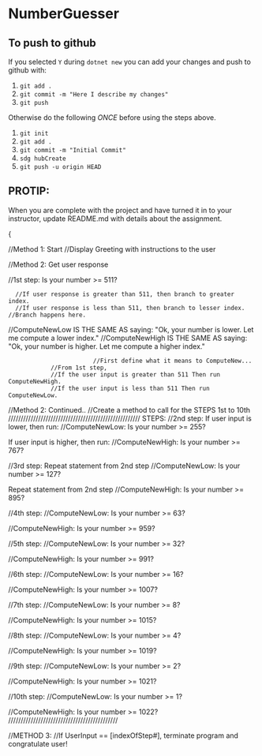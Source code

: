 # NumberGuesser

## To push to github

If you selected `Y` during `dotnet new` you can add your changes and push to github with:

1. `git add .`
1. `git commit -m "Here I describe my changes"`
1. `git push`

Otherwise do the following _ONCE_ before using the steps above.

1. `git init`
1. `git add .`
1. `git commit -m "Initial Commit"`
1. `sdg hubCreate`
1. `git push -u origin HEAD`

## PROTIP:

When you are complete with the project and have turned it in to your instructor, update README.md with details about the assignment.

{

//Method 1: Start
//Display Greeting with instructions to the user

//Method 2: Get user response

//1st step: Is your number >= 511?

      //If user response is greater than 511, then branch to greater index.
      //If user response is less than 511, then branch to lesser index.
    //Branch happens here.

//ComputeNewLow IS THE SAME AS saying: "Ok, your number is lower. Let me compute a lower index."
//ComputeNewHigh IS THE SAME AS saying: "Ok, your number is higher. Let me compute a higher index."

                            //First define what it means to ComputeNew...
                //From 1st step,
                //If the user input is greater than 511 Then run ComputeNewHigh.
                //If the user input is less than 511 Then run ComputeNewLow.

//Method 2: Continued..
//Create a method to call for the STEPS 1st to 10th
/////////////////////////////////////////////////////
STEPS:
//2nd step:
If user input is lower, then run:
//ComputeNewLow: Is your number >= 255?

If user input is higher, then run:
//ComputeNewHigh: Is your number >= 767?

//3rd step:
Repeat statement from 2nd step
//ComputeNewLow: Is your number >= 127?

Repeat statement from 2nd step
//ComputeNewHigh: Is your number >= 895?

//4th step:
//ComputeNewLow: Is your number >= 63?

//ComputeNewHigh: Is your number >= 959?

//5th step:
//ComputeNewLow: Is your number >= 32?

//ComputeNewHigh: Is your number >= 991?

//6th step:
//ComputeNewLow: Is your number >= 16?

//ComputeNewHigh: Is your number >= 1007?

//7th step:
//ComputeNewLow: Is your number >= 8?

//ComputeNewHigh: Is your number >= 1015?

//8th step:
//ComputeNewLow: Is your number >= 4?

//ComputeNewHigh: Is your number >= 1019?

//9th step:
//ComputeNewLow: Is your number >= 2?

//ComputeNewHigh: Is your number >= 1021?

//10th step:
//ComputeNewLow: Is your number >= 1?

//ComputeNewHigh: Is your number >= 1022?
////////////////////////////////////////////

//METHOD 3:
//If UserInput == [indexOfStep#], terminate program and congratulate user!
